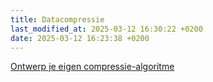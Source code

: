 ```yaml
---
title: Datacompressie
last_modified_at: 2025-03-12 16:30:22 +0200
date: 2025-03-12 16:23:38 +0200
---
```


[Ontwerp je eigen compressie-algoritme](Opdracht-compressie-algoritme)
